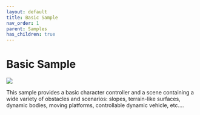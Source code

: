 ```yaml
---
layout: default
title: Basic Sample
nav_order: 1
parent: Samples
has_children: true
---
```


# Basic Sample

![](../Images/basic_sample.png)

This sample provides a basic character controller and a scene containing a wide variety of obstacles and scenarios: slopes, terrain-like surfaces, dynamic bodies, moving platforms, controllable dynamic vehicle, etc....